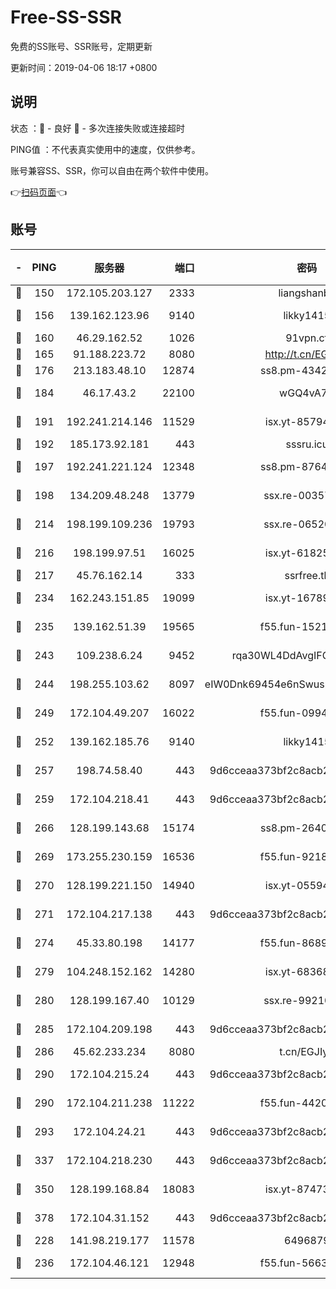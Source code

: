 # Free-SS-SSR

免费的SS账号、SSR账号，定期更新

更新时间：2019-04-06 18:17 +0800

## 说明

状态     ：🙂 - 良好 🙁 - 多次连接失败或连接超时

PING值   ：不代表真实使用中的速度，仅供参考。

账号兼容SS、SSR，你可以自由在两个软件中使用。

👉[扫码页面](https://liesauer.github.io/Free-SS-SSR/)👈

## 账号

|-|PING|服务器|端口|密码|加密方式|区域|
|:----:|:----:|:-----:|-----:|:----:|:----:|:----:|
|🙂|150|172.105.203.127|2333|liangshanbo|chacha20|JP|
|🙂|156|139.162.123.96|9140|likky1415|aes-256-cfb|JP|
|🙂|160|46.29.162.52|1026|91vpn.cf|rc4-md5|RU|
|🙂|165|91.188.223.72|8080|http://t.cn/EGJIyrl|rc4-md5|RU|
|🙂|176|213.183.48.10|12874|ss8.pm-43426008|rc4-md5|RU|
|🙂|184|46.17.43.2|22100|wGQ4vA7D|aes-256-gcm|RU|
|🙂|191|192.241.214.146|11529|isx.yt-85794226|aes-256-cfb|US|
|🙂|192|185.173.92.181|443|sssru.icu|rc4-md5|RU|
|🙂|197|192.241.221.124|12348|ss8.pm-87649269|aes-256-cfb|US|
|🙂|198|134.209.48.248|13779|ssx.re-00357736|aes-256-cfb|US|
|🙂|214|198.199.109.236|19793|ssx.re-06520908|aes-256-cfb|US|
|🙂|216|198.199.97.51|16025|isx.yt-61825753|aes-256-cfb|US|
|🙂|217|45.76.162.14|333|ssrfree.tk|rc4|SG|
|🙂|234|162.243.151.85|19099|isx.yt-16789581|aes-256-cfb|US|
|🙂|235|139.162.51.39|19565|f55.fun-15213157|aes-256-cfb|SG|
|🙂|243|109.238.6.24|9452|rqa30WL4DdAvgIFG6Fs3znzTa|aes-256-cfb|FR|
|🙂|244|198.255.103.62|8097|eIW0Dnk69454e6nSwuspv9DmS201tQ0D|aes-256-cfb|US|
|🙂|249|172.104.49.207|16022|f55.fun-09944277|aes-256-cfb|SG|
|🙂|252|139.162.185.76|9140|likky1415|aes-256-cfb|DE|
|🙂|257|198.74.58.40|443|9d6cceaa373bf2c8acb22e60b6a58be6|aes-256-cfb|US|
|🙂|259|172.104.218.41|443|9d6cceaa373bf2c8acb22e60b6a58be6|aes-256-cfb|US|
|🙂|266|128.199.143.68|15174|ss8.pm-26403266|aes-256-cfb|SG|
|🙂|269|173.255.230.159|16536|f55.fun-92182814|aes-256-cfb|US|
|🙂|270|128.199.221.150|14940|isx.yt-05594016|aes-256-cfb|SG|
|🙂|271|172.104.217.138|443|9d6cceaa373bf2c8acb22e60b6a58be6|aes-256-cfb|US|
|🙂|274|45.33.80.198|14177|f55.fun-86891578|aes-256-cfb|US|
|🙂|279|104.248.152.162|14280|isx.yt-68368719|aes-256-cfb|SG|
|🙂|280|128.199.167.40|10129|ssx.re-99210483|aes-256-cfb|SG|
|🙂|285|172.104.209.198|443|9d6cceaa373bf2c8acb22e60b6a58be6|aes-256-cfb|US|
|🙂|286|45.62.233.234|8080|t.cn/EGJIyrl|rc4-md5|CA|
|🙂|290|172.104.215.24|443|9d6cceaa373bf2c8acb22e60b6a58be6|aes-256-cfb|US|
|🙂|290|172.104.211.238|11222|f55.fun-44203317|aes-256-cfb|US|
|🙂|293|172.104.24.21|443|9d6cceaa373bf2c8acb22e60b6a58be6|aes-256-cfb|US|
|🙂|337|172.104.218.230|443|9d6cceaa373bf2c8acb22e60b6a58be6|aes-256-cfb|US|
|🙂|350|128.199.168.84|18083|isx.yt-87473888|aes-256-cfb|SG|
|🙂|378|172.104.31.152|443|9d6cceaa373bf2c8acb22e60b6a58be6|aes-256-cfb|US|
|🙂|228|141.98.219.177|11578|6496879|chacha20|US|
|🙂|236|172.104.46.121|12948|f55.fun-56631452|aes-256-cfb|SG|
